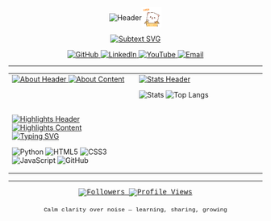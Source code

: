<div align="center">
  <p align="center" style="display: flex; align-items: center; justify-content: center;">
    <img src="https://readme-typing-svg.demolab.com?font=Courier+New&weight=700&size=40&pause=1000&color=000000&center=true&vCenter=true&width=550&height=60&lines=Hi%2C+I'm+Hui+Yeen" alt="Header" />
    <img src="assets/greeting.gif?v=1" width="40" height="40" alt="wave">
  </p>
 <p align="center" style="display: flex; align-items: center; justify-content: center;">
    <a href="https://git.io/typing-svg"><img src="https://readme-typing-svg.demolab.com?font=OCR+A+Extended&size=18&pause=1000&color=000000&center=true&vCenter=true&repeat=false&width=700&height=18&lines=UTM+Johor+Student+%E2%80%A2+Curious+Builder+%E2%80%A2+Learning+in+progress" alt="Subtext SVG" /></a>
  </p>
</div>

<!-- Keep badges as HTML - they need to be clickable! -->
<p align="center">
  <a href="https://github.com/lowhuiyeen">
    <img alt="GitHub" src="https://img.shields.io/badge/-@lowhuiyeen-181717?style=flat-square&logo=GitHub&logoColor=white">
  </a>
  <a href="https://www.linkedin.com/in/huiyeenlow">
    <img alt="LinkedIn" src="https://img.shields.io/badge/-huiyeenlow-0A66C2?style=flat-square&logo=Linkedin&logoColor=white">
  </a>
  <a href="https://www.youtube.com/@huiyeen">
    <img alt="YouTube" src="https://img.shields.io/badge/-@huiyeen-FF0000?style=flat-square&logo=YouTube&logoColor=white">
  </a>
  <a href="mailto:lowhuiyeen@gmail.com">
    <img alt="Email" src="https://img.shields.io/badge/-lowhuiyeen@gmail.com-c14438?style=flat-square&logo=Gmail&logoColor=white">
  </a>
</p>

---
<table>
<tr>
<td width="50%" valign="top">

<a href="https://git.io/typing-svg">
  <img src="https://readme-typing-svg.demolab.com?font=OCR+A+Extended&size=25&duration=1&pause=99999&color=000000&vCenter=true&repeat=false&height=25&lines=About" alt="About Header" />
</a>

<a href="https://git.io/typing-svg">
  <img src="https://readme-typing-svg.demolab.com?font=OCR+A+Extended&size=21&duration=300&pause=1&color=000000&vCenter=true&multiline=true&repeat=false&width=600&height=60&lines=%E2%80%A2+First-year+postgraduate+student+at+UTM+Johor;%E2%80%A2+Exploring+coding%2C+creativity%2C+and+curiosity-driven" alt="About Content" />
</a>

<br><br>

<a href="https://git.io/typing-svg">
  <img src="https://readme-typing-svg.demolab.com?font=OCR+A+Extended&size=25&duration=1&pause=99999&color=000000&vCenter=true&repeat=false&height=25&lines=Highlights" alt="Highlights Header" />
</a>
<a href="https://git.io/typing-svg">
  <img src="https://readme-typing-svg.demolab.com?font=OCR+A+Extended&size=21&duration=300&pause=1&color=000000&vCenter=true&multiline=true&repeat=false&width=600&height=70&lines=%E2%9D%AF+Focused+on+learning+and+documenting;%E2%9D%AF+Selected+pins+show+what+I've+built" alt="Highlights Content" />
</a>

<br>
<a href="https://git.io/typing-svg"><img src="https://readme-typing-svg.demolab.com?font=OCR+A+Extended&size=25&duration=1&pause=99999&color=000000&vCenter=true&repeat=false&height=25&lines=Toolbox+Learning" alt="Typing SVG" /></a>
<p>

  <img height="24" alt="Python" src="https://cdn.jsdelivr.net/gh/devicons/devicon/icons/python/python-original.svg">
  <img height="24" alt="HTML5" src="https://cdn.jsdelivr.net/gh/devicons/devicon/icons/html5/html5-original.svg">
  <img height="24" alt="CSS3" src="https://cdn.jsdelivr.net/gh/devicons/devicon/icons/css3/css3-original.svg">
  <img height="24" alt="JavaScript" src="https://cdn.jsdelivr.net/gh/devicons/devicon/icons/javascript/javascript-original.svg">
  <img height="24" alt="GitHub" src="https://cdn.jsdelivr.net/gh/devicons/devicon/icons/github/github-original.svg">
</p>

</td>
<td width="50%" valign="top">


<a href="https://git.io/typing-svg">
  <img src="https://readme-typing-svg.demolab.com?font=OCR+A+Extended&size=25&duration=1&pause=99999&color=000000&vCenter=true&repeat=false&height=25&lines=Stats" alt="Stats Header" />
</a>

<p>
  <img height="130" src="https://github-readme-stats.vercel.app/api?username=lowhuiyeen&show_icons=true&hide_title=true&theme=transparent" alt="Stats">
  <img height="130" src="https://github-readme-stats.vercel.app/api/top-langs/?username=lowhuiyeen&layout=compact&theme=transparent" alt="Top Langs">
</p>

</td>
</tr>
</table>

---

<!-- Keep these as HTML - they're already dynamic images with working links! -->
<p align="center" style="font-family: 'Courier New', Courier, monospace;">
  <a href="https://github.com/lowhuiyeen?tab=followers">
    <img alt="Followers" src="https://img.shields.io/github/followers/lowhuiyeen?style=flat&label=Followers">
  </a>
  <a href="https://github.com/lowhuiyeen">
    <img alt="Profile Views" src="https://komarev.com/ghpvc/?username=lowhuiyeen&style=flat">
  </a>
</p>

<p align="center" style="font-family: 'Courier New', Courier, monospace;">
  <sub>Calm clarity over noise — learning, sharing, growing</sub>
</p>